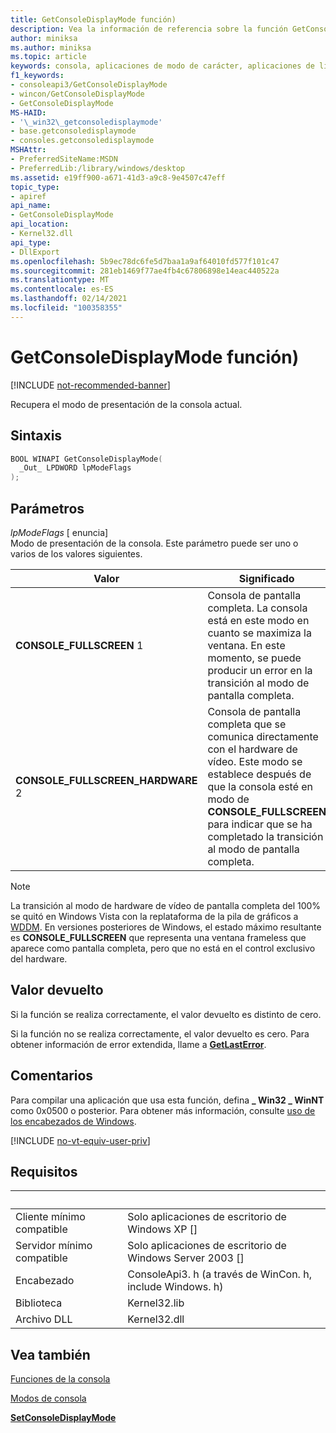 ```yaml
---
title: GetConsoleDisplayMode función)
description: Vea la información de referencia sobre la función GetConsoleDisplayMode, que recupera el modo de presentación de la consola actual.
author: miniksa
ms.author: miniksa
ms.topic: article
keywords: consola, aplicaciones de modo de carácter, aplicaciones de línea de comandos, aplicaciones de terminal, API de consola
f1_keywords:
- consoleapi3/GetConsoleDisplayMode
- wincon/GetConsoleDisplayMode
- GetConsoleDisplayMode
MS-HAID:
- '\_win32\_getconsoledisplaymode'
- base.getconsoledisplaymode
- consoles.getconsoledisplaymode
MSHAttr:
- PreferredSiteName:MSDN
- PreferredLib:/library/windows/desktop
ms.assetid: e19ff900-a671-41d3-a9c8-9e4507c47eff
topic_type:
- apiref
api_name:
- GetConsoleDisplayMode
api_location:
- Kernel32.dll
api_type:
- DllExport
ms.openlocfilehash: 5b9ec78dc6fe5d7baa1a9af64010fd577f101c47
ms.sourcegitcommit: 281eb1469f77ae4fb4c67806898e14eac440522a
ms.translationtype: MT
ms.contentlocale: es-ES
ms.lasthandoff: 02/14/2021
ms.locfileid: "100358355"
---
```

# <a name="getconsoledisplaymode-function"></a>GetConsoleDisplayMode función)

[!INCLUDE [not-recommended-banner](./includes/not-recommended-banner.md)]

Recupera el modo de presentación de la consola actual.

## <a name="syntax"></a>Sintaxis

```C
BOOL WINAPI GetConsoleDisplayMode(
  _Out_ LPDWORD lpModeFlags
);
```

## <a name="parameters"></a>Parámetros

*lpModeFlags* \[ enuncia\]  
Modo de presentación de la consola. Este parámetro puede ser uno o varios de los valores siguientes.

| Valor | Significado |
|-|-|
| **CONSOLE_FULLSCREEN** 1 | Consola de pantalla completa. La consola está en este modo en cuanto se maximiza la ventana. En este momento, se puede producir un error en la transición al modo de pantalla completa. |
| **CONSOLE_FULLSCREEN_HARDWARE** 2 | Consola de pantalla completa que se comunica directamente con el hardware de vídeo. Este modo se establece después de que la consola esté en modo de **CONSOLE_FULLSCREEN** para indicar que se ha completado la transición al modo de pantalla completa. |

> [!NOTE]
> La transición al modo de hardware de vídeo de pantalla completa del 100% se quitó en Windows Vista con la replataforma de la pila de gráficos a [WDDM](//windows-hardware/drivers/display/introduction-to-the-windows-vista-and-later-display-driver-model). En versiones posteriores de Windows, el estado máximo resultante es **CONSOLE_FULLSCREEN** que representa una ventana frameless que aparece como pantalla completa, pero que no está en el control exclusivo del hardware.

## <a name="return-value"></a>Valor devuelto

Si la función se realiza correctamente, el valor devuelto es distinto de cero.

Si la función no se realiza correctamente, el valor devuelto es cero. Para obtener información de error extendida, llame a [**GetLastError**](/windows/win32/api/errhandlingapi/nf-errhandlingapi-getlasterror).

## <a name="remarks"></a>Comentarios

Para compilar una aplicación que usa esta función, defina **\_ Win32 \_ WinNT** como 0x0500 o posterior. Para obtener más información, consulte [uso de los encabezados de Windows](/windows/win32/winprog/using-the-windows-headers).

[!INCLUDE [no-vt-equiv-user-priv](./includes/no-vt-equiv-user-priv.md)]

## <a name="requirements"></a>Requisitos

| &nbsp; | &nbsp; |
|-|-|
| Cliente mínimo compatible | Solo aplicaciones de escritorio de Windows XP \[\] |
| Servidor mínimo compatible | Solo aplicaciones de escritorio de Windows Server 2003 \[\] |
| Encabezado | ConsoleApi3. h (a través de WinCon. h, include Windows. h) |
| Biblioteca | Kernel32.lib |
| Archivo DLL | Kernel32.dll |

## <a name="see-also"></a>Vea también

[Funciones de la consola](console-functions.md)

[Modos de consola](console-modes.md)

[**SetConsoleDisplayMode**](setconsoledisplaymode.md)